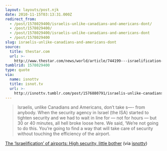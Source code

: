 ```yaml
---
layout: layouts/post.njk
date: 2010-11-15T03:13:31.000Z
redirect_from:
  - /post/1578029400/israelis-unlike-canadians-and-americans-dont/
  - /post/1578029400/
  - /post/1578029400/israelis-unlike-canadians-and-americans-dont
  - /post/1578029400
slug: israelis-unlike-canadians-and-americans-dont
source:
  title: thestar.com
  url: >-
    http://www.thestar.com/news/world/article/744199---israelification-high-security-little-bother
tumblrid: 1578029400
type: quote
via:
  name: isnottv
  title: isnot.tv
  url: >-
    http://isnottv.tumblr.com/post/1576880791/israelis-unlike-canadians-and-americans-dont
---
```

> Israelis, unlike Canadians and Americans, don’t take s—- from anybody. When the security agency in Israel (the ISA) started to tighten security and we had to wait in line for — not for hours — but 30 or 40 minutes, all hell broke loose here. We said, ‘We’re not going to do this. You’re going to find a way that will take care of security without touching the efficiency of the airport.

<a href="http://www.thestar.com/news/world/article/744199---israelification-high-security-little-bother">The ‘Israelification’ of airports: High security, little bother</a> (via <a href="http://isnot.tv/" class="tumblr_blog">isnottv</a>)

